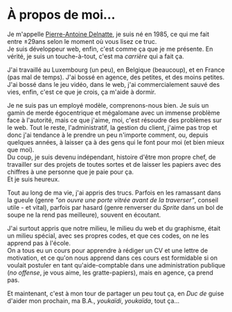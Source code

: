 # À propos de moi…

Je m'appelle [Pierre-Antoine Delnatte](http://leny.me), je suis né en 1985, ce qui me fait entre ±29ans selon le moment où vous lisez ce truc.  
Je suis développeur web, enfin, c'est comme ça que je me présente. En vérité, je suis un touche-à-tout, c'est ma *carrière* qui a fait ça.

J'ai travaillé au Luxembourg (un peu), en Belgique (beaucoup), et en France (pas mal de temps). J'ai bossé en agence, des petites, et des moins petites. J'ai bossé dans le jeu vidéo, dans le web, j'ai commercialement sauvé des vies, enfin, c'est ce que je crois, ça m'aide à dormir. 

Je ne suis pas un employé modèle, comprenons-nous bien. Je suis un gamin de merde égocentrique et mégalomane avec un immense problème face à l'autorité, mais ce que j'aime, moi, c'est résoudre des problèmes sur le web. Tout le reste, l'administratif, la gestion du client, j'aime pas trop et donc j'ai tendance à le prendre un peu n'importe comment, ou, depuis quelques années, à laisser ça à des gens qui le font pour moi (et bien mieux que moi).  
Du coup, je suis devenu indépendant, histoire d'être mon propre chef, de travailler sur des projets de toutes sortes et de laisser les papiers avec des chiffres à une personne que je paie pour ça.  
Et je suis heureux.

Tout au long de ma vie, j'ai appris des trucs. Parfois en les ramassant dans la gueule (genre *"on ouvre une porte vitrée avant de la traverser"*, conseil utile - et vital), parfois par hasard (genre renverser du *Sprite* dans un bol de soupe ne la rend pas meilleure), souvent en écoutant.

J'ai surtout appris que notre milieu, le milieu du web et du graphisme, était un milieu spécial, avec ses propres codes, et que ces codes, on ne les apprend pas à l'école.  
On a tous eu un cours pour apprendre à rédiger un CV et une lettre de motivation, et ce qu'on nous apprend dans ces cours est formidable si on voulait postuler en tant qu'aide-comptable dans une administration publique (*no offense*, je vous aime, les gratte-papiers), mais en agence, ça prend pas.

Et maintenant, c'est à mon tour de partager un peu tout ça,
en *Duc de* guise d'aider mon prochain, ma B.A., *youkaïdi*, *youkaïda*, tout ça…
